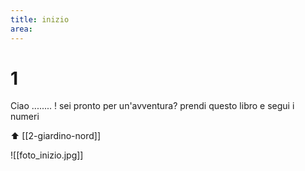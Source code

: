 ```yaml
---
title: inizio
area: 
---
```

# 1
Ciao ........ !
sei pronto per un'avventura?
prendi questo libro e segui i numeri

⬆️ [[2-giardino-nord]]

![[foto_inizio.jpg]]
